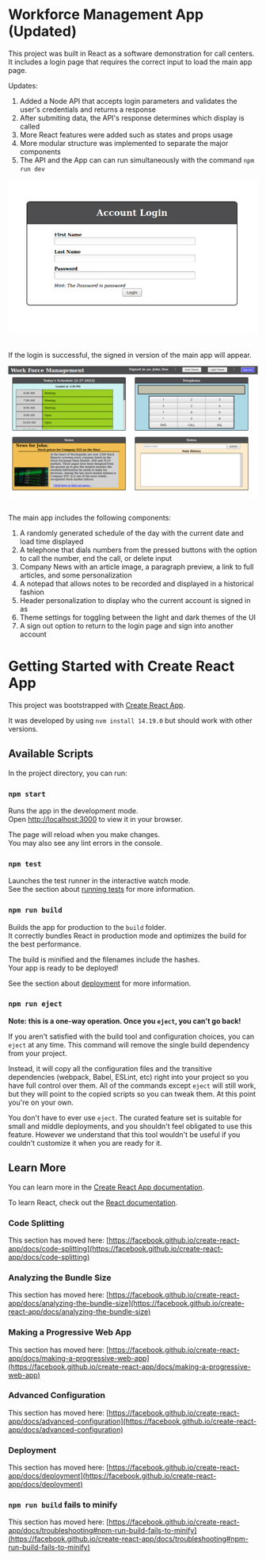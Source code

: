# Workforce Management App (Updated)

This project was built in React as a software demonstration for call centers.<br>
It includes a login page that requires the correct input to load the main app page.


Updates:
1) Added a Node API that accepts login parameters and validates the user's credentials and returns a response
2) After submiting data, the API's response determines which display is called  
3) More React features were added such as states and props usage
4) More modular structure was implemented to separate the major components
5) The API and the App can can run simultaneously with the command `npm run dev` 


![Login](loginpage.png)<br><br>

If the login is successful, the signed in version of the main app will appear.

![Main_App](UI.png)<br><br>

The main app includes the following components:
1) A randomly generated schedule of the day with the current date and load time displayed
2) A telephone that dials numbers from the pressed buttons with the option to call the number, end the call, or delete input
3) Company News with an article image, a paragraph preview, a link to full articles, and some personalization
4) A notepad that allows notes to be recorded and displayed in a historical fashion
5) Header personalization to display who the current account is signed in as
6) Theme settings for toggling between the light and dark themes of the UI
7) A sign out option to return to the login page and sign into another account



# Getting Started with Create React App

This project was bootstrapped with [Create React App](https://github.com/facebook/create-react-app).

It was developed by using `nvm install 14.19.0` but should work with other versions.

## Available Scripts

In the project directory, you can run:

### `npm start`

Runs the app in the development mode.\
Open [http://localhost:3000](http://localhost:3000) to view it in your browser.

The page will reload when you make changes.\
You may also see any lint errors in the console.

### `npm test`

Launches the test runner in the interactive watch mode.\
See the section about [running tests](https://facebook.github.io/create-react-app/docs/running-tests) for more information.

### `npm run build`

Builds the app for production to the `build` folder.\
It correctly bundles React in production mode and optimizes the build for the best performance.

The build is minified and the filenames include the hashes.\
Your app is ready to be deployed!

See the section about [deployment](https://facebook.github.io/create-react-app/docs/deployment) for more information.

### `npm run eject`

**Note: this is a one-way operation. Once you `eject`, you can't go back!**

If you aren't satisfied with the build tool and configuration choices, you can `eject` at any time. This command will remove the single build dependency from your project.

Instead, it will copy all the configuration files and the transitive dependencies (webpack, Babel, ESLint, etc) right into your project so you have full control over them. All of the commands except `eject` will still work, but they will point to the copied scripts so you can tweak them. At this point you're on your own.

You don't have to ever use `eject`. The curated feature set is suitable for small and middle deployments, and you shouldn't feel obligated to use this feature. However we understand that this tool wouldn't be useful if you couldn't customize it when you are ready for it.

## Learn More

You can learn more in the [Create React App documentation](https://facebook.github.io/create-react-app/docs/getting-started).

To learn React, check out the [React documentation](https://reactjs.org/).

### Code Splitting

This section has moved here: [https://facebook.github.io/create-react-app/docs/code-splitting](https://facebook.github.io/create-react-app/docs/code-splitting)

### Analyzing the Bundle Size

This section has moved here: [https://facebook.github.io/create-react-app/docs/analyzing-the-bundle-size](https://facebook.github.io/create-react-app/docs/analyzing-the-bundle-size)

### Making a Progressive Web App

This section has moved here: [https://facebook.github.io/create-react-app/docs/making-a-progressive-web-app](https://facebook.github.io/create-react-app/docs/making-a-progressive-web-app)

### Advanced Configuration

This section has moved here: [https://facebook.github.io/create-react-app/docs/advanced-configuration](https://facebook.github.io/create-react-app/docs/advanced-configuration)

### Deployment

This section has moved here: [https://facebook.github.io/create-react-app/docs/deployment](https://facebook.github.io/create-react-app/docs/deployment)

### `npm run build` fails to minify

This section has moved here: [https://facebook.github.io/create-react-app/docs/troubleshooting#npm-run-build-fails-to-minify](https://facebook.github.io/create-react-app/docs/troubleshooting#npm-run-build-fails-to-minify)

